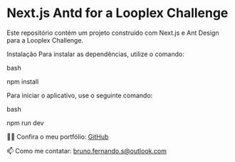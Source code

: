 <h1>Next.js Antd for a Looplex Challenge</h1>


Este repositório contém um projeto construído com Next.js e Ant Design  para a Looplex Challenge.

Instalação
Para instalar as dependências, utilize o comando:

bash

npm install

Para iniciar o aplicativo, use o seguinte comando:

bash

npm run dev


👨‍💻 Confira o meu portfólio: [GitHub](https://github.com/bflud/)

📫 Como me contatar: bruno.fernando.s@outlook.com
